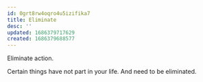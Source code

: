 ```yaml
---
id: 0grt8rw4oqro4u5izifika7
title: Eliminate
desc: ''
updated: 1686379717629
created: 1686379688577
---
```


Eliminate action. 

Certain things have not part in your life. And need to be eliminated.


